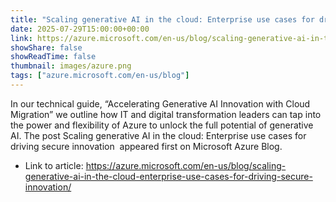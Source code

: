 ```yaml
---
title: "Scaling generative AI in the cloud: Enterprise use cases for driving secure innovation"
date: 2025-07-29T15:00:00+00:00
link: https://azure.microsoft.com/en-us/blog/scaling-generative-ai-in-the-cloud-enterprise-use-cases-for-driving-secure-innovation/
showShare: false
showReadTime: false
thumbnail: images/azure.png
tags: ["azure.microsoft.com/en-us/blog"]
---
```

In our technical guide, “Accelerating Generative AI Innovation with Cloud Migration” we outline how IT and digital transformation leaders can tap into the power and flexibility of Azure to unlock the full potential of generative AI. 
The post Scaling generative AI in the cloud: Enterprise use cases for driving secure innovation  appeared first on Microsoft Azure Blog.

- Link to article: https://azure.microsoft.com/en-us/blog/scaling-generative-ai-in-the-cloud-enterprise-use-cases-for-driving-secure-innovation/